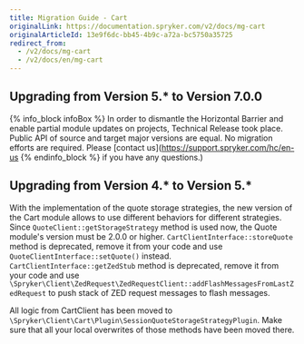 ```yaml
---
title: Migration Guide - Cart
originalLink: https://documentation.spryker.com/v2/docs/mg-cart
originalArticleId: 13e9f6dc-bb45-4b9c-a72a-bc5750a35725
redirect_from:
  - /v2/docs/mg-cart
  - /v2/docs/en/mg-cart
---
```


## Upgrading from Version 5.* to Version 7.0.0

{% info_block infoBox %}
In order to dismantle the Horizontal Barrier and enable partial module updates on projects, Technical Release took place. Public API of source and target major versions are equal. No migration efforts are required. Please [contact us](https://support.spryker.com/hc/en-us
{% endinfo_block %} if you have any questions.)

## Upgrading from Version 4.* to Version 5.*

With the implementation of the quote storage strategies, the new version of the Cart module allows to use different behaviors for different strategies.
Since `QuoteClient::getStorageStrategy` method is used now, the Quote module's version must be 2.0.0 or higher.
`CartClientInterface::storeQuote` method is deprecated, remove it from your code and use `QuoteClientInterface::setQuote()`  instead.
`CartClientInterface::getZedStub` method is deprecated, remove it from your code and use `\Spryker\Client\ZedRequest\ZedRequestClient::addFlashMessagesFromLastZedRequest` to push stack of ZED request messages to flash messages.

All logic from CartClient has been moved to `\Spryker\Client\Cart\Plugin\SessionQuoteStorageStrategyPlugin`.
Make sure that all your local overwrites of those methods have been moved there.

<!-- Last review date: Apr 10, 2018- by Dmitriy Krainiy -->
